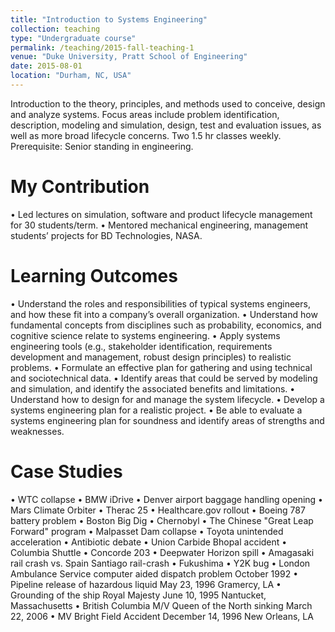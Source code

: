 ```yaml
---
title: "Introduction to Systems Engineering"
collection: teaching
type: "Undergraduate course"
permalink: /teaching/2015-fall-teaching-1
venue: "Duke University, Pratt School of Engineering"
date: 2015-08-01
location: "Durham, NC, USA"
---
```


Introduction to the theory, principles, and methods used to conceive, design and analyze systems. Focus
areas include problem identification, description, modeling and simulation, design, test and evaluation
issues, as well as more broad lifecycle concerns. Two 1.5 hr classes weekly. Prerequisite: Senior
standing in engineering.

My Contribution
======
• Led lectures on simulation, software and product lifecycle management for 30 students/term.
• Mentored mechanical engineering, management students’ projects for BD Technologies, NASA.

Learning Outcomes
======
• Understand the roles and responsibilities of typical systems engineers, and how these fit into a
company’s overall organization.
• Understand how fundamental concepts from disciplines such as probability, economics, and
cognitive science relate to systems engineering.
• Apply systems engineering tools (e.g., stakeholder identification, requirements development and
management, robust design principles) to realistic problems.
• Formulate an effective plan for gathering and using technical and sociotechnical data.
• Identify areas that could be served by modeling and simulation, and identify the associated
benefits and limitations.
• Understand how to design for and manage the system lifecycle.
• Develop a systems engineering plan for a realistic project.
• Be able to evaluate a systems engineering plan for soundness and identify areas of strengths and
weaknesses.

Case Studies
======
• WTC collapse
• BMW iDrive
• Denver airport baggage handling opening
• Mars Climate Orbiter
• Therac 25
• Healthcare.gov rollout
• Boeing 787 battery problem
• Boston Big Dig
• Chernobyl
• The Chinese "Great Leap Forward" program
• Malpasset Dam collapse
• Toyota unintended acceleration
• Antibiotic debate
• Union Carbide Bhopal accident
• Columbia Shuttle
• Concorde 203
• Deepwater Horizon spill
• Amagasaki rail crash vs. Spain Santiago rail-crash
• Fukushima
• Y2K bug
• London Ambulance Service computer aided dispatch problem October 1992
• Pipeline release of hazardous liquid May 23, 1996 Gramercy, LA
• Grounding of the ship Royal Majesty June 10, 1995 Nantucket, Massachusetts
• British Columbia M/V Queen of the North sinking March 22, 2006
• MV Bright Field Accident December 14, 1996 New Orleans, LA
